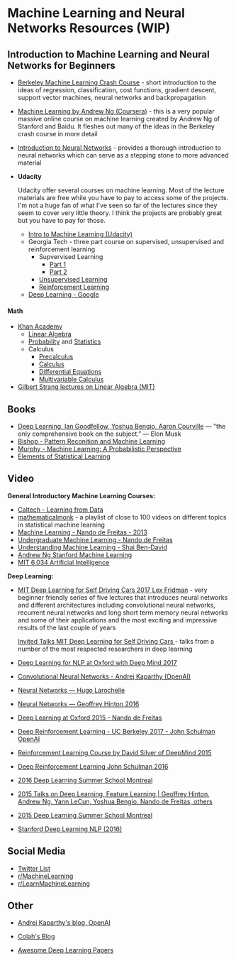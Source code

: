 # Machine Learning and Neural Networks Resources (WIP)

## Introduction to Machine Learning and Neural Networks for Beginners
* [Berkeley Machine Learning Crash Course](https://ml.berkeley.edu/blog/2016/11/06/tutorial-1/) - short introduction to the ideas of regression, classification, cost functions, gradient descent, support vector machines, neural networks and backpropagation
* [Machine Learning by Andrew Ng (Coursera)](https://www.youtube.com/playlist?list=PLVJA7edNhnRTYqqW5zIj0gkVmxWnkXqTP) - this is a very popular massive online course on machine learning created by Andrew Ng of Stanford and Baidu. It fleshes out many of the ideas in the Berkeley crash course in more detail
* [Introduction to Neural Networks](http://neuralnetworksanddeeplearning.com) - provides a thorough introduction to neural networks which can serve as a stepping stone to more advanced material
* **Udacity**

   Udacity offer several courses on machine learning. Most of the lecture materials are free while you have to pay to access some of the projects. I'm not a huge fan of what I've seen so far of the lectures since they seem to cover very little theory. I think the projects are probably great but you have to pay for those.
   
    * [Intro to Machine Learning (Udacity)](https://www.youtube.com/playlist?list=PLAwxTw4SYaPkQXg8TkVdIvYv4HfLG7SiH)
    * Georgia Tech - three part course on supervised, unsupervised and reinforcement learning
        * Supvervised Learning 
            * [Part 1](https://www.youtube.com/playlist?list=PLAwxTw4SYaPl0N6-e1GvyLp5-MUMUjOKo)
            * [Part 2](https://www.youtube.com/playlist?list=PLAwxTw4SYaPlkESDcHD-0oqVx5sAIgz7O)
        * [Unsupervised Learning](https://www.youtube.com/playlist?list=PLAwxTw4SYaPmaHhu-Lz3mhLSj-YH-JnG7)
        * [Reinforcement Learning](https://www.youtube.com/playlist?list=PLAwxTw4SYaPnidDwo9e2c7ixIsu_pdSNp)
    * [Deep Learning - Google](https://www.youtube.com/playlist?list=PLAwxTw4SYaPn_OWPFT9ulXLuQrImzHfOV)

#### Math
* [Khan Academy](https://www.khanacademy.org)
    * [Linear Algebra](https://www.youtube.com/playlist?list=PLFD0EB975BA0CC1E0)
    * [Probability](https://www.youtube.com/playlist?list=PLC58778F28211FA19) and [Statistics](https://www.youtube.com/playlist?list=PL1328115D3D8A2566)
    * Calculus
        * [Precalculus](https://www.youtube.com/playlist?list=PLE88E3C9C7791BD2D)
        * [Calculus](https://www.youtube.com/playlist?list=PL19E79A0638C8D449)
        * [Differential Equations](https://www.youtube.com/playlist?list=PL96AE8D9C68FEB902)
        * [Multivariable Calculus](https://www.youtube.com/playlist?list=PLSQl0a2vh4HC5feHa6Rc5c0wbRTx56nF7)
* [Gilbert Strang lectures on Linear Algebra (MIT)](https://www.youtube.com/playlist?list=PL49CF3715CB9EF31D)

## Books

* [Deep Learning, Ian Goodfellow, Yoshua Bengio, Aaron Courville](http://www.deeplearningbook.org/) — "the only comprehensive book on the subject.” — Elon Musk
* [Bishop - Pattern Reconition and Machine Learning](http://users.isr.ist.utl.pt/~wurmd/Livros/school/Bishop%20-%20Pattern%20Recognition%20And%20Machine%20Learning%20-%20Springer%20%202006.pdf)
* [Murphy - Machine Learning: A Probabilistic Perspective](https://www.cse.iitk.ac.in/users/aayush/mail/machineLearningAProbabilisticPerspectiveMurphy.pdf)
* [Elements of Statistical Learning](http://statweb.stanford.edu/~tibs/ElemStatLearn/printings/ESLII_print10.pdf)

## Video

**General Introductory Machine Learning Courses:**

* [Caltech - Learning from Data](https://www.youtube.com/playlist?list=PLD63A284B7615313A)
* [mathematicalmonk](https://www.youtube.com/playlist?list=PLD0F06AA0D2E8FFBA) - a playlist of close to 100 videos on different topics in statistical machine learning
* [Machine Learning - Nando de Freitas - 2013](https://www.youtube.com/playlist?list=PLE6Wd9FR--EdyJ5lbFl8UuGjecvVw66F6)
* [Undergraduate Machine Learning - Nando de Freitas](https://www.youtube.com/playlist?list=PLE6Wd9FR--Ecf_5nCbnSQMHqORpiChfJf)
* [Understanding Machine Learning - Shai Ben-David](https://www.youtube.com/playlist?list=PLFze15KrfxbH8SE4FgOHpMSY1h5HiRLMm)
* [Andrew Ng Stanford Machine Learning](https://www.youtube.com/playlist?list=PLA89DCFA6ADACE599)
* [MIT 6.034 Artificial Intelligence](https://www.youtube.com/playlist?list=PLnvKubj2-I2LhIibS8TOGC42xsD3-liux)

**Deep Learning:**
* [MIT Deep Learning for Self Driving Cars 2017 Lex Fridman](https://www.youtube.com/playlist?list=PLrAXtmErZgOeiKm4sgNOknGvNjby9efdf) - very beginner friendly series of five lectures that introduces neural networks and different architectures including convolutional neural networks, recurrent neural networks and long short term memory neural networks and some of their applications and the most exciting and impressive results of the last couple of years

    [Invited Talks MIT Deep Learning for Self Driving Cars ](https://www.youtube.com/playlist?list=PLrAXtmErZgOfMuxkACrYnD2fTgbzk2THW) - talks from a number of the most respected researchers in deep learning
* [Deep Learning for NLP at Oxford with Deep Mind 2017](https://www.youtube.com/playlist?list=PL613dYIGMXoZBtZhbyiBqb0QtgK6oJbpm)
* [Convolutional Neural Networks - Andrej Kaparthy (OpenAI)](https://www.youtube.com/playlist?list=PL16j5WbGpaM0_Tj8CRmurZ8Kk1gEBc7fg)
* [Neural Networks — Hugo Larochelle](https://www.youtube.com/playlist?list=PL6Xpj9I5qXYEcOhn7TqghAJ6NAPrNmUBH)
* [Neural Networks — Geoffrey Hinton 2016](https://www.youtube.com/playlist?list=PLoRl3Ht4JOcdU872GhiYWf6jwrk_SNhz9)
* [Deep Learning at Oxford 2015 - Nando de Freitas](https://www.youtube.com/playlist?list=PLE6Wd9FR--EfW8dtjAuPoTuPcqmOV53Fu)
* [Deep Reinforcement Learning - UC Berkeley 2017 - John Schulman OpenAI](https://www.youtube.com/playlist?list=PLkFD6_40KJIwTmSbCv9OVJB3YaO4sFwkX)
* [Reinforcement Learning Course by David Silver of DeepMind 2015](https://www.youtube.com/watch?v=2pWv7GOvuf0)
* [Deep Reinforcement Learning John Schulman 2016](https://www.youtube.com/watch?v=aUrX-rP_ss4)
* [2016 Deep Learning Summer School Montreal](http://videolectures.net/deeplearning2016_montreal/)
* [2015 Talks on Deep Learning, Feature Learning | Geoffrey Hinton, Andrew Ng, Yann LeCun, Yoshua Bengio, Nando de Freitas, others](https://www.youtube.com/playlist?list=PLHyI3Fbmv0SdzMHAy0aN59oYnLy5vyyTA)
* [2015 Deep Learning Summer School Montreal](http://videolectures.net/deeplearning2015_montreal/)
* [Stanford Deep Learning NLP (2016)](https://www.youtube.com/playlist?list=PLlJy-eBtNFt4CSVWYqscHDdP58M3zFHIG)

## Social Media
* [Twitter List](https://twitter.com/DL_ML_Loop/lists/deep-learning-loop/members)
* [r/MachineLearning](https://www.reddit.com/r/machinelearning)
* [r/LearnMachineLearning](https://www.reddit.com/r/learnmachinelearning)

## Other
* [Andrej Kaparthy's blog, OpenAI](https://karpathy.github.io/)
* [Colah's Blog](https://colah.github.io/)

* [Awesome Deep Learning Papers](https://github.com/terryum/awesome-deep-learning-papers)
